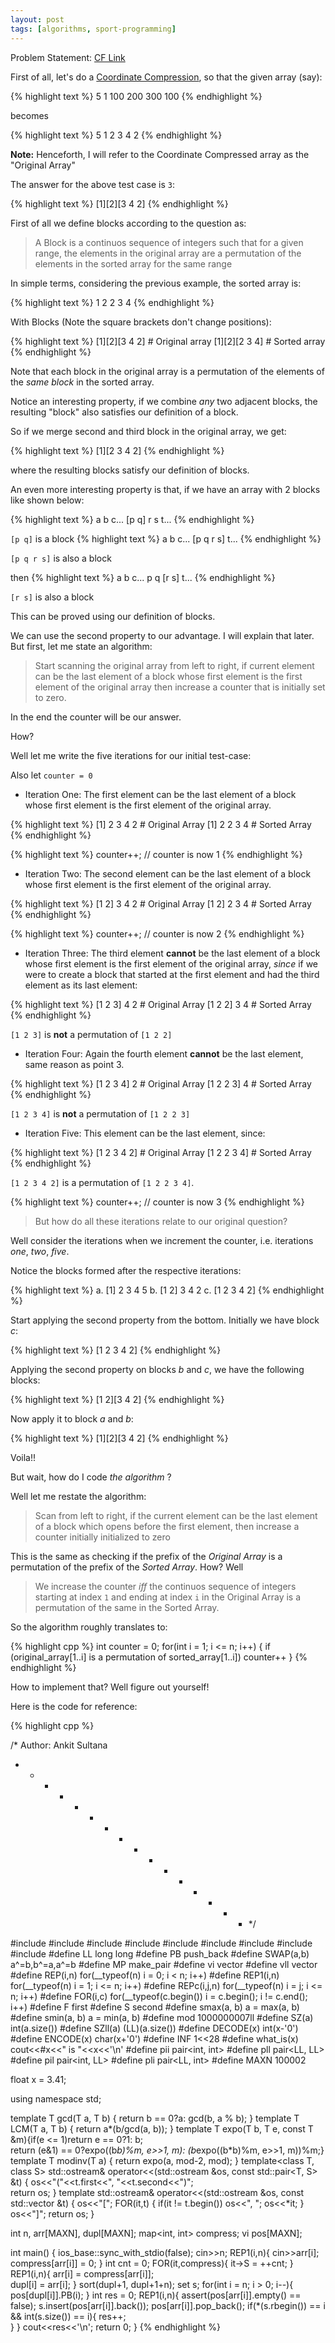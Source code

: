 ```yaml
---
layout: post
tags: [algorithms, sport-programming]
---
```

Problem Statement: [CF Link](http://codeforces.com/contest/599/problem/C)

First of all, let's do a [Coordinate Compression](https://www.quora.com/What-is-coordinate-compression), so that the given array (say):

{% highlight text %}
5
1 100 200 300 100
{% endhighlight %}

becomes

{% highlight text %}
5
1 2 3 4 2
{% endhighlight %}

**Note:** Henceforth, I will refer to the Coordinate Compressed array as the "Original Array"

The answer for the above test case is `3`:

{% highlight text %}
[1][2][3 4 2]
{% endhighlight %}

First of all we define blocks according to the question as:

> A Block is a continuos sequence of integers such that  for a given range, the elements in the original array are a permutation of the elements in the sorted array for the same range

In simple terms, considering the previous example, the sorted array is:

{% highlight text %}
1 2 2 3 4
{% endhighlight %}

With Blocks (Note the square brackets don't change positions):

{% highlight text %}
[1][2][3 4 2]  # Original array
[1][2][2 3 4]  # Sorted array
{% endhighlight %}

Note that each block in the original array is a permutation of the elements of the *same block* in the sorted array.

Notice an interesting property, if we combine *any* two adjacent blocks, the resulting "block" also satisfies our definition of a block.

So if we merge second and third block in the original array, we get:

{% highlight text %}
[1][2 3 4 2]
{% endhighlight %}

where the resulting blocks satisfy our definition of blocks.

An even more interesting property is that, if we have an array with 2 blocks like shown below:

{% highlight text %}
a b c... [p q] r s t...
{% endhighlight %}

`[p q]` is a block
{% highlight text %}
a b c... [p q r s] t...
{% endhighlight %}

`[p q r s]` is also a block

then
{% highlight text %}
a b c... p q [r s] t...
{% endhighlight %}

`[r s]` is also a block

This can be proved using our definition of blocks.


We can use the second property to our advantage. I will explain that later. But first, let me state an algorithm:

> Start scanning the original array from left to right, if current element can be the last element of a block whose first element is the first element of the original array then increase a counter that is initially set to zero.

In the end the counter will be our answer.

How?

Well let me write the five iterations for our initial test-case:

Also let `counter = 0`

* Iteration One: The first element can be the last element of a block whose first element is the first element of the original array.
   
{% highlight text %}
[1] 2 3 4 2  # Original Array
[1] 2 2 3 4  # Sorted Array
{% endhighlight %}

{% highlight text %}
counter++; // counter is now 1
{% endhighlight %}

* Iteration Two: The second element can be the last element of a block whose first element is the first element of the original array.

{% highlight text %}
[1 2] 3 4 2  # Original Array
[1 2] 2 3 4  # Sorted Array
{% endhighlight %}

{% highlight text %}
counter++; // counter is now 2
{% endhighlight %}
* Iteration Three: The third element **cannot** be the last element of a block whose first element is the first element of the original array, *since* if we were to create a block that started at the first element and had the third element as its last element:

{% highlight text %}
[1 2 3] 4 2  # Original Array
[1 2 2] 3 4  # Sorted Array
{% endhighlight %}

`[1 2 3]` is **not** a permutation of `[1 2 2]`

* Iteration Four: Again the fourth element **cannot** be the last element, same reason as point 3.

{% highlight text %}
[1 2 3 4] 2  # Original Array
[1 2 2 3] 4  # Sorted Array
{% endhighlight %}

`[1 2 3 4]` is **not** a permutation of `[1 2 2 3]`

* Iteration Five: This element can be the last element, since:

{% highlight text %}
[1 2 3 4 2]  # Original Array
[1 2 2 3 4]  # Sorted Array
{% endhighlight %}

`[1 2 3 4 2]` is a permutation of `[1 2 2 3 4]`.

{% highlight text %}
counter++; // counter is now 3
{% endhighlight %}

> But how do all these iterations relate to our original question?

Well consider the iterations when we increment the counter, i.e. iterations *one*, *two*, *five*.

Notice the blocks formed after the respective iterations:

{% highlight text %}
a. [1] 2 3 4 5
b. [1 2] 3 4 2
c. [1 2 3 4 2]
{% endhighlight %}

Start applying the second property from the bottom.
Initially we have block *c*:

{% highlight text %}
[1 2 3 4 2]
{% endhighlight %}

Applying the second property on blocks *b* and *c*, we have the following blocks:

{% highlight text %}
[1 2][3 4 2]
{% endhighlight %}

Now apply it to block *a* and *b*:

{% highlight text %}
[1][2][3 4 2]
{% endhighlight %}

Voila!!

But wait, how do I code *the algorithm* ?

Well let me restate the algorithm:

> Scan from left to right, if the current element can be the last element of a block which opens before the first element, then increase a counter initially initialized to zero

This is the same as checking if the prefix of the *Original Array* is a permutation of the prefix of the *Sorted Array*. How? Well 

> We increase the counter *iff* the continuos sequence of integers starting at index `1` and ending at index `i` in the Original Array is a permutation of the same in the Sorted Array.

So the algorithm roughly translates to:

{% highlight cpp %}
int counter = 0;
for(int i = 1; i <= n; i++) {
    if (original_array[1..i] is a permutation of sorted_array[1..i])
      counter++
}
{% endhighlight %}

How to implement that? Well figure out yourself! 

Here is the code for reference:

{% highlight cpp %}

/*  Author: Ankit Sultana
 * * * * * * * * * * * * * * * * */

#include <iostream>
#include <cmath>
#include <fstream>
#include <map>
#include <algorithm>
#include <iterator>
#include <vector>
#include <set>
#include <cassert>
#define LL long long
#define PB push_back
#define SWAP(a,b) a^=b,b^=a,a^=b
#define MP make_pair
#define vi vector<int>
#define vll vector<LL>
#define REP(i,n)    for(__typeof(n) i = 0; i < n; i++)
#define REP1(i,n)   for(__typeof(n) i = 1; i <= n; i++)
#define REPc(i,j,n) for(__typeof(n) i = j; i <= n; i++)
#define FOR(i,c) for(__typeof(c.begin()) i = c.begin(); i != c.end(); i++)
#define F first
#define S second
#define smax(a, b) a = max(a, b)
#define smin(a, b) a = min(a, b)
#define mod 1000000007ll
#define SZ(a) int(a.size())
#define SZll(a) (LL)(a.size())
#define DECODE(x) int(x-'0')
#define ENCODE(x) char(x+'0')
#define INF 1<<28
#define what_is(x) cout<<#x<<" is "<<x<<'\n'
#define pii pair<int, int>
#define pll pair<LL, LL>
#define pil pair<int, LL>
#define pli pair<LL, int>
#define MAXN 100002

float x = 3.41;

using namespace std;

template<typename T> T gcd(T a, T b) { return b == 0?a: gcd(b, a % b); }
template<typename T> T LCM(T a, T b) { return a*(b/gcd(a, b)); }
template<typename T> T expo(T b, T e, const T &m){if(e <= 1)return e == 0?1: b;\
    return (e&1) == 0?expo((b*b)%m, e>>1, m): (b*expo((b*b)%m, e>>1, m))%m;}
template<typename T> T modinv(T a) { return expo(a, mod-2, mod); }
template<class T, class S> std::ostream& operator<<(std::ostream &os, const std::pair<T, S> &t) {
    os<<"("<<t.first<<", "<<t.second<<")";  
    return os;
}
template<class T> std::ostream& operator<<(std::ostream &os, const std::vector<T> &t) {
    os<<"["; FOR(it,t) { if(it != t.begin()) os<<", "; os<<*it; } os<<"]";
    return os;
}

int n, arr[MAXN], dupl[MAXN];
map<int, int> compress;
vi pos[MAXN];

int main()
{
    ios_base::sync_with_stdio(false);
    cin>>n;
    REP1(i,n){
        cin>>arr[i];  
        compress[arr[i]] = 0;
    }
    int cnt = 0;
    FOR(it,compress){
        it->S = ++cnt;
    }
    REP1(i,n){
        arr[i] = compress[arr[i]];  
        dupl[i] = arr[i];
    }
    sort(dupl+1, dupl+1+n);
    set<int> s;
    for(int i = n; i > 0; i--){
        pos[dupl[i]].PB(i);
    }
    int res = 0;
    REP1(i,n){
        assert(pos[arr[i]].empty() == false);
        s.insert(pos[arr[i]].back());
        pos[arr[i]].pop_back();
        if(*(s.rbegin()) == i && int(s.size()) == i){
            res++;  
        }
    }
    cout<<res<<'\n';
    return 0;
}
{% endhighlight %}
